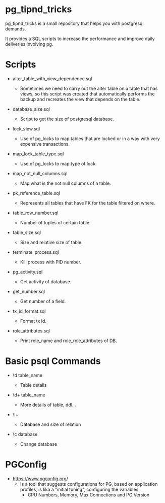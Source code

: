 # pg_tipnd_tricks

pg_tipnd_tricks is a small repository that helps you with postgresql demands.

It provides a SQL scripts to increase the performance and improve daily deliveries involving pg.

# Scripts 

- alter_table_with_view_dependence.sql
  - Sometimes we need to carry out the alter table on a table that has views, so this script was created that automatically performs the backup and recreates the view that depends on the table.
  
- database_size.sql
  - Script to get the size of postgresql database.

- lock_view.sql
  - Use of pg_locks to map tables that are locked or in a way with very expensive transactions.

- map_lock_table_type.sql
  - Use of pg_locks to map type of lock.

- map_not_null_columns.sql
  - Map what is the not null columns of a table.

- pk_reference_table.sql
  - Represents all tables that have FK for the table filtered on where.

- table_row_number.sql
  - Number of tuples of certain table.

- table_size.sql
  - Size and relative size of table.

- terminate_process.sql
  - Kill process with PID number.

- pg_activity.sql
  - Get activity of database.
  
- get_number.sql
  - Get number of a field.

- tx_id_format.sql
  - Format tx id. 

- role_attributes.sql
  - Print role_name and role_role_attributes of DB.

# Basic psql Commands 

- \d table_name  
  - Table details
    
- \d+ table_name 
  - More details of table, ddl...

- \l+ 
  - Database and size of relation
  
- \c database 
  - Change database

# PGConfig

- https://www.pgconfig.org/ 
  - Is a tool that suggests configurations for PG, based on application profiles, is lika a "initial tuning", configuring the variables: 
    - CPU Numbers, Memory, Max Connections and PG Version

